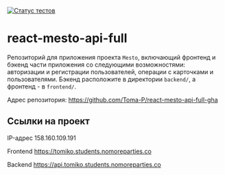 [![Статус тестов](../../actions/workflows/tests.yml/badge.svg)](../../actions/workflows/tests.yml)

# react-mesto-api-full
Репозиторий для приложения проекта `Mesto`, включающий фронтенд и бэкенд части приложения со следующими возможностями: авторизации и регистрации пользователей, операции с карточками и пользователями. Бэкенд расположите в директории `backend/`, а фронтенд - в `frontend/`. 

Адрес репозитория: https://github.com/Toma-P/react-mesto-api-full-gha

## Ссылки на проект

IP-адрес 158.160.109.191 

Frontend https://tomiko.students.nomoreparties.co 

Backend https://api.tomiko.students.nomoreparties.co 
